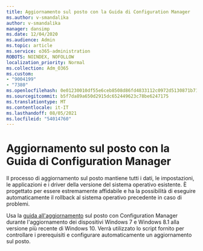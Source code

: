 ```yaml
---
title: Aggiornamento sul posto con la Guida di Configuration Manager
ms.author: v-smandalika
author: v-smandalika
manager: dansimp
ms.date: 12/04/2020
ms.audience: Admin
ms.topic: article
ms.service: o365-administration
ROBOTS: NOINDEX, NOFOLLOW
localization_priority: Normal
ms.collection: Adm_O365
ms.custom:
- "9004199"
- "7380"
ms.openlocfilehash: 0e01230010df55e6ceb8508d86fd4833112c0972d5130871b717545d2b427170
ms.sourcegitcommit: b5f7da89a650d2915dc652449623c78be6247175
ms.translationtype: MT
ms.contentlocale: it-IT
ms.lasthandoff: 08/05/2021
ms.locfileid: "54014760"
---
```

# <a name="in-place-upgrade-with-configuration-manager-guide"></a>Aggiornamento sul posto con la Guida di Configuration Manager

Il processo di aggiornamento sul posto mantiene tutti i dati, le impostazioni, le applicazioni e i driver della versione del sistema operativo esistente. È progettato per essere estremamente affidabile e ha la possibilità di eseguire automaticamente il rollback al sistema operativo precedente in caso di problemi.

Usa la [guida all'aggiornamento](https://admin.microsoft.com/adminportal/home#/win10upgrade) sul posto con Configuration Manager durante l'aggiornamento dei dispositivi Windows 7 e Windows 8.1 alla versione più recente di Windows 10. Verrà utilizzato lo script fornito per controllare i prerequisiti e configurare automaticamente un aggiornamento sul posto.